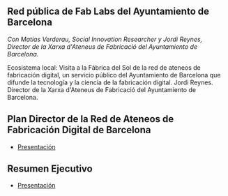 ## Red pública de Fab Labs del Ayuntamiento de Barcelona
*Con Matias Verderau, Social Innovation Researcher y Jordi Reynes, Director de la Xarxa d'Ateneus de Fabricació del Ayuntamiento de Barcelona.*

Ecosistema local: Visita a la Fábrica del Sol de la red de ateneos de fabricación digital, un servicio público del Ayuntamiento de Barcelona que difunde la tecnología y la ciencia de la fabricación digital. Jordi Reynes. Director de la Xarxa d'Ateneus de Fabricació del Ayuntamiento de Barcelona.


## Plan Director de la Red de Ateneos de Fabricación Digital de Barcelona
  - [Presentación](assets/220123_cast_Resum_Pla_director_XAF_Techfriendly.pdf)


## Resumen Ejecutivo
  - [Presentación](assets/presentacio_projecte_XAF_2023.pdf)

